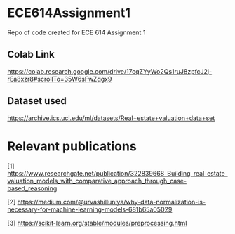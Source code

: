 # ECE614Assignment1
Repo of code created for ECE 614 Assignment 1

## Colab Link
https://colab.research.google.com/drive/17cqZYyWo2Qs1ruJ8zpfcJ2j-rEa8xzr8#scrollTo=35W6sFwZqgx9

## Dataset used
https://archive.ics.uci.edu/ml/datasets/Real+estate+valuation+data+set

# Relevant publications
[1] https://www.researchgate.net/publication/322839668_Building_real_estate_valuation_models_with_comparative_approach_through_case-based_reasoning

[2] https://medium.com/@urvashilluniya/why-data-normalization-is-necessary-for-machine-learning-models-681b65a05029

[3] https://scikit-learn.org/stable/modules/preprocessing.html
